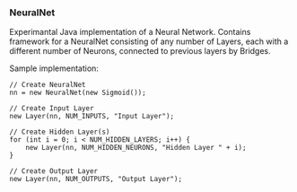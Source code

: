 ### NeuralNet

Experimantal Java implementation of a Neural Network. Contains framework for a NeuralNet consisting of any number of Layers, each with a different number of Neurons, connected to previous layers by Bridges.

Sample implementation:

```
// Create NeuralNet
nn = new NeuralNet(new Sigmoid());

// Create Input Layer
new Layer(nn, NUM_INPUTS, "Input Layer");

// Create Hidden Layer(s)
for (int i = 0; i < NUM_HIDDEN_LAYERS; i++) {
    new Layer(nn, NUM_HIDDEN_NEURONS, "Hidden Layer " + i);
}

// Create Output Layer
new Layer(nn, NUM_OUTPUTS, "Output Layer");
```